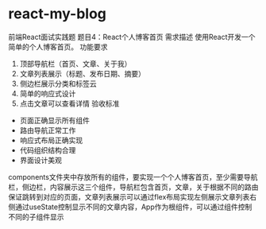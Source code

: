 # react-my-blog
前端React面试实践题
题目4：React个人博客首页
需求描述
使用React开发一个简单的个人博客首页。
功能要求
1. 顶部导航栏（首页、文章、关于我）
2. 文章列表展示（标题、发布日期、摘要）
3. 侧边栏展示分类和标签云
4. 简单的响应式设计
5. 点击文章可以查看详情
验收标准
- 页面正确显示所有组件
- 路由导航正常工作
- 响应式布局正确实现
- 代码组织结构合理
- 界面设计美观


components文件夹中存放所有的组件，要实现一个个人博客首页，至少需要导航栏，侧边栏，内容展示这三个组件，导航栏包含首页，文章，关于根据不同的路由保证跳转到对应的页面，文章列表展示可以通过flex布局实现左侧展示文章列表右侧通过useState控制显示不同的文章内容，App作为根组件，可以通过<Outlet/>组件控制不同的子组件显示
